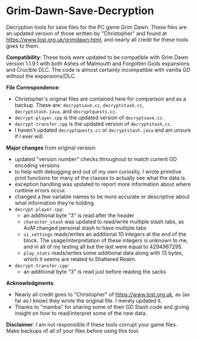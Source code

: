 # Grim-Dawn-Save-Decryption
Decryption tools for save files for the PC game Grim Dawn. These files are an updated version of those written by "Christopher" and found at https://www.lost.org.uk/grimdawn.html, and nearly all credit for these tools goes to them.

**Compatibility**: These tools were updated to be compatible with Grim Dawn version 1.1.9.1 with both Ashes of Malmouth and Forgotten Gods expansions and Crucible DLC. The code is almost certainly incompatible with vanilla GD without the expansions/DLC.

**File Correspondence**:
* Christopher's original files are contained here for comparison and as a backup. These are: `decryptsave.cc`, `decryptstash.cc`, `decryptstash.java`, and `decryptquests.cc`.
* `decrypt-player.cpp` is the updated version of `decryptsave.cc`.
* `decrypt-transfer.cpp` is the updated version of `decryptstash.cc`.
* I haven't updated `decryptquests.cc` or `decryptstash.java` and am unsure if I ever will.

**Major changes** from original version:
* updated "version number" checks throughout to match current GD encoding versions
* to help with debugging and out of my own curiosity, I wrote primitive print functions for many of the classes to actually see what the data is.
* exception handling was updated to report more information about where runtime errors occur.
* changed a few variable names to be more accurate or descriptive about what information they're holding.
* `decrypt-player.cpp`:
  * an additional byte "3" is read after the header
  * `character_stash` was updated to read/write multiple stash tabs, as AoM changed personal stash to have multiple tabs
  * `ui_settings` reads/writes an additional 10 integers at the end of the block. The usage/interpretation of these integers is unknown to me, and in all of my testing all but the last were equal to 4294967295.
  * `play_stats` reads/writes some additional data along with 13 bytes, which it seems are related to Shattered Realm.
* `decrypt-transfer.cpp`:
  * an additional byte "3" is read just before reading the sacks

**Acknowledgments**:
* Nearly all credit goes to "Christopher" of https://www.lost.org.uk, as (as far as I know) they wrote the original file. I merely updated it.
* Thanks to "mamba" for sharing some of their GD Stash code and giving insight on how to read/interpret some of the new data.

**Disclaimer**: I am not responsible if these tools corrupt your game files. Make backups of all of your files before using this tool.
